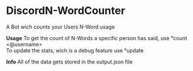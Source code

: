 # DiscordN-WordCounter
A Bot wich counts your Users N-Word usage

__Usage__
To get the count of N-Words a specific person has said, use °count <@username>  
To update the stats, wich is a debug feature use °update

__Info__
All of the data gets stored in the output.json file
